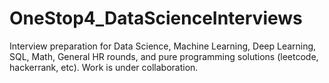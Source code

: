# OneStop4_DataScienceInterviews
Interview preparation for Data Science, Machine Learning, Deep Learning, SQL, Math, General HR rounds, and pure programming solutions (leetcode, hackerrank, etc). Work is under collaboration.
